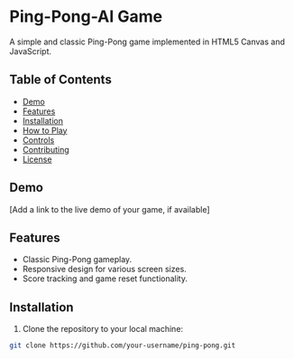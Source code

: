 # Ping-Pong-AI Game

A simple and classic Ping-Pong game implemented in HTML5 Canvas and JavaScript.

## Table of Contents

- [Demo](#demo)
- [Features](#features)
- [Installation](#installation)
- [How to Play](#how-to-play)
- [Controls](#controls)
- [Contributing](#contributing)
- [License](#license)

## Demo

[Add a link to the live demo of your game, if available]

## Features

- Classic Ping-Pong gameplay.
- Responsive design for various screen sizes.
- Score tracking and game reset functionality.

## Installation

1. Clone the repository to your local machine:

```bash
git clone https://github.com/your-username/ping-pong.git
